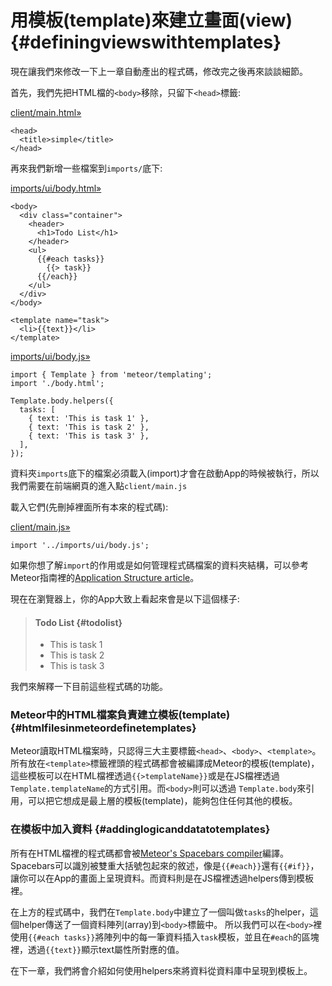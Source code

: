 # 用模板\(template\)來建立畫面\(view\) {#definingviewswithtemplates}

現在讓我們來修改一下上一章自動產出的程式碼，修改完之後再來談談細節。

首先，我們先把HTML檔的`<body>`移除，只留下`<head>`標籤:

[client/main.html»](https://github.com/meteor/simple-todos/commit/f00a06c7c5e14b46f8c1c4b57b8308470ae4131b)

```
<head>
  <title>simple</title>
</head>
```

再來我們新增一些檔案到`imports/`底下:

[imports/ui/body.html»](https://github.com/meteor/simple-todos/commit/d76d39724777bf82d31f70f3ded8de3659d0ba0f)

```
<body>
  <div class="container">
    <header>
      <h1>Todo List</h1>
    </header>
    <ul>
      {{#each tasks}}
        {{> task}}
      {{/each}}
    </ul>
  </div>
</body>

<template name="task">
  <li>{{text}}</li>
</template>
```

[imports/ui/body.js»](https://github.com/meteor/simple-todos/commit/81b442e117eb61469eef1b783552820aad769b08)

```
import { Template } from 'meteor/templating';
import './body.html';

Template.body.helpers({
  tasks: [
    { text: 'This is task 1' },
    { text: 'This is task 2' },
    { text: 'This is task 3' },
  ],
});
```

資料夾`imports`底下的檔案必須載入\(import\)才會在啟動App的時候被執行，所以我們需要在前端網頁的進入點`client/main.js`

載入它們\(先刪掉裡面所有本來的程式碼\):

[client/main.js»](https://github.com/meteor/simple-todos/commit/0ee65568d41f16915c4d1271ac307a1a362fb253)

```
import '../imports/ui/body.js';
```

如果你想了解`import`的作用或是如何管理程式碼檔案的資料夾結構，可以參考Meteor指南裡的[Application Structure article](http://guide.meteor.com/structure.html)。

現在在瀏覽器上，你的App大致上看起來會是以下這個樣子:

> #### Todo List {#todolist}
>
> * This is task 1
> * This is task 2
> * This is task 3

我們來解釋一下目前這些程式碼的功能。

### Meteor中的HTML檔案負責建立模板\(template\) {#htmlfilesinmeteordefinetemplates}

Meteor讀取HTML檔案時，只認得三大主要標籤`<head>`、`<body>`、`<template>`。所有放在`<template>`標籤裡頭的程式碼都會被編譯成Meteor的模板\(template\)，這些模板可以在HTML檔裡透過`{{>templateName}}`或是在JS檔裡透過`Template.templateName`的方式引用。而`<body>`則可以透過 `Template.body`來引用，可以把它想成是最上層的模板\(template\)，能夠包住任何其他的模板。

### 在模板中加入資料 {#addinglogicanddatatotemplates}

所有在HTML檔裡的程式碼都會被[Meteor's Spacebars compiler](https://github.com/meteor/meteor/blob/devel/packages/spacebars/README.md)編譯。Spacebars可以識別被雙重大括號包起來的敘述，像是`{{#each}}`還有`{{#if}}`，讓你可以在App的畫面上呈現資料。而資料則是在JS檔裡透過helpers傳到模板裡。

在上方的程式碼中，我們在`Template.body`中建立了一個叫做`tasks`的helper，這個helper傳送了一個資料陣列\(array\)到`<body>`標籤中。 所以我們可以在`<body>`裡使用`{{#each tasks}}`將陣列中的每一筆資料插入`task`模板，並且在`#each`的區塊裡，透過`{{text}}`顯示text屬性所對應的值。

在下一章，我們將會介紹如何使用helpers來將資料從資料庫中呈現到模板上。

